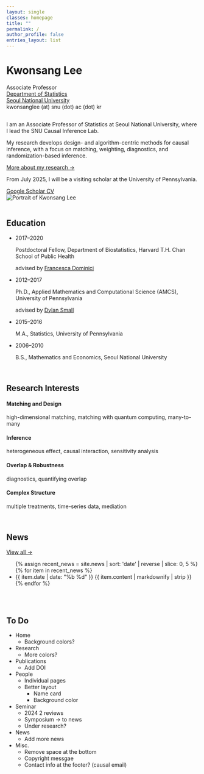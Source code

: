 ```yaml
---
layout: single
classes: homepage
title: ""
permalink: /
author_profile: false
entries_layout: list
---
```


<div class="profile-hero">
  <div class="profile-wrap">
    <div class="profile-left">
      <h1>Kwonsang Lee</h1>
      <div class="profile-title">Associate Professor</div>
      <div class="profile-links">
        <a href="https://stat.snu.ac.kr">Department of Statistics</a><br>
        <a href="https://en.snu.ac.kr">Seoul National University</a>
      </div>
      <div class="profile-email">kwonsanglee (at) snu (dot) ac (dot) kr</div>
      <p class="profile-p" style="margin-top: 1.8rem;">
        I am an Associate Professor of Statistics at Seoul National University, where I lead the SNU Causal Inference Lab.
      </p>
      <p class="profile-p">
        My research develops design- and algorithm-centric methods for causal inference, with a focus on matching, weighting, diagnostics, and randomization-based inference.
      </p>
      <p class="profile-more">
        <a href="{{ '/research/' | relative_url }}">More about my research →</a>
      </p>
      <p class="profile-p">
        From July 2025, I will be a visiting scholar at the University of Pennsylvania.
      </p>
      <div class="profile-cta">
        <!-- Google Scholar -->
        <a class="icon-link" href="https://scholar.google.com/citations?user=125S2iYAAAAJ&hl=en" target="_blank" aria-label="Google Scholar">
          <i class="fa-brands fa-google"></i>
          <span class="tooltip">Google Scholar</span>
        </a>
        <!-- CV -->
        <a class="icon-link" href="{{ '/assets/cv/kwonsang-lee-cv.pdf' | relative_url}}" target="_blank" aria-label="CV">
          <i class="fa-solid fa-file-lines"></i>
          <span class="tooltip">CV</span>
        </a>
      </div>
    </div>
    <div class="profile-right">
      <img src="{{ '/assets/images/kwonsang-lee.png' | relative_url }}" alt="Portrait of Kwonsang Lee">
    </div>
  </div>
</div>

<br>

<div class="prof-educ">
  <h2>Education</h2>
  <ul class="edu-list">
    <li class="edu-item">
      <div class="edu-dates">2017–2020</div>
      <div class="edu-body">
        <p class="edu-degree">
          Postdoctoral Fellow, Department of Biostatistics, Harvard T.H. Chan School of Public Health
        </p>
        <p class="edu-advisor">
          advised by <a href="https://hsph.harvard.edu/profile/francesca-dominici/" target="_blank" rel="noopener">Francesca Dominici</a>
        </p>
      </div>
    </li>
    <li class="edu-item">
      <div class="edu-dates">2012–2017</div>
      <div class="edu-body">
        <p class="edu-degree">
          Ph.D., Applied Mathematics and Computational Science (AMCS), University of Pennsylvania
        </p>
        <p class="edu-advisor">
          advised by <a href="https://statistics.wharton.upenn.edu/profile/dsmall/" target="_blank" rel="noopener">Dylan Small</a>
        </p>
      </div>
    </li>
    <li class="edu-item">
      <div class="edu-dates">2015–2016</div>
      <div class="edu-body">
        <p class="edu-degree">M.A., Statistics, University of Pennsylvania</p>
      </div>
    </li>
    <li class="edu-item">
      <div class="edu-dates">2006–2010</div>
      <div class="edu-body">
        <p class="edu-degree">B.S., Mathematics and Economics, Seoul National University</p>
      </div>
    </li>
  </ul>
</div>


<br>


<div class="prof-research">
  <h2>Research Interests</h2>
  <div class="topics-grid">
    <div class="topic-card">
      <div class="icon"><i class="fas fa-link"></i></div>
      <h4>Matching and Design</h4>
      <p>high-dimensional matching, matching with quantum computing, many-to-many</p>
    </div>
    <div class="topic-card">
      <div class="icon"><i class="fas fa-chart-line"></i></div>
      <h4>Inference</h4>
      <p>heterogeneous effect, causal interaction, sensitivity analysis</p>
    </div>
    <div class="topic-card">
      <div class="icon"><i class="fas fa-shield-alt"></i></div>
      <h4>Overlap &amp; Robustness</h4>
      <p>diagnostics, quantifying overlap</p>
    </div>
    <div class="topic-card">
      <div class="icon"><i class="fas fa-network-wired"></i></div>
      <h4>Complex Structure</h4>
      <p>multiple treatments, time-series data, mediation</p>
    </div>
  </div>
</div>


<br>


<div class="home-news">
  <div class="home-news-left">
    <h2>News</h2>
    <a class="home-news-more" href="{{ '/news/' | relative_url }}">View all →</a>
  </div>

  <div class="home-news-right">
    <ul class="news-list">
      {% assign recent_news = site.news | sort: 'date' | reverse | slice: 0, 5 %}
      {% for item in recent_news %}
        <li class="news-row">
          <span class="news-date">{{ item.date | date: "%b %d" }}</span>
          <span class="news-entry">{{ item.content | markdownify | strip }}</span>
        </li>
      {% endfor %}
    </ul>
  </div>
</div>



<br>

<br>



## To Do

* Home
  * Background colors?
* Research
  * More colors?
* Publications
  * Add DOI
* People
  * Individual pages
  * Better layout
    * Name card
    * Background color
* Seminar
  * 2024 2 reviews
  * Symposium -> to news
  * Under research?
* News
  * Add more news
* Misc.
  * Remove space at the bottom
  * Copyright messgae
  * Contact info at the footer? (causal email)

